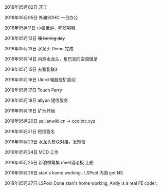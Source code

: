 2018年05月02日
开工

2018年05月05日
外滩SOHO 一日办公

2018年05月11日
小强抵沪，吃吃喝喝

2018年05月13日
~~噗 boring day~~

2018年05月13日
水龙头 Demo 完成

2018年05月14日
内测水龙头，星巴克的空调很足

2018年05月15日
去看复联3

2018年05月16日
Ulord 电脑挖矿启动

2018年05月17日
Touch Perry

2018年05月18日
aliyun 短信服务

2018年05月19日
矿池开始

2018年05月20日
ss.lianwiki.cn -> coolbtc.xyz

2018年05月21日
短信签名

2018年05月23日
水龙头模块对接，发短信

2018年05月24日
MCD 工作

2018年05月25日
新浪微筹集 meet酒老板
上船

2018年05月26日
stan's home working..
LSPool 内测
got NS

2018年05月27日
LSPool Done
stan's home working, Andy is a real FE coder.










